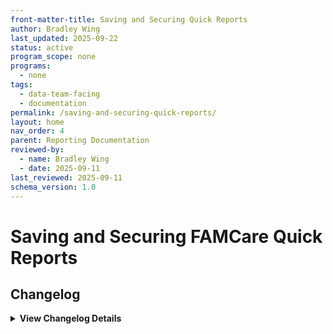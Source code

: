 ```yaml
---
front-matter-title: Saving and Securing Quick Reports  
author: Bradley Wing
last_updated: 2025-09-22  
status: active  
program_scope: none
programs:
  - none
tags:
  - data-team-facing
  - documentation
permalink: /saving-and-securing-quick-reports/
layout: home
nav_order: 4
parent: Reporting Documentation
reviewed-by:
  - name: Bradley Wing
  - date: 2025-09-11
last_reviewed: 2025-09-11
schema_version: 1.0  
---
```


# Saving and Securing FAMCare Quick Reports

## Changelog

<details markdown="1">
  <summary><strong>View Changelog Details</strong></summary>

### 2025

- **2025-10-04**: Adds collapsible `<details markdown="1"></details>` section to the changelog. Adds year subsection to better organize long changelog lists.
- **2025-09-22**: Adds `program_scope`, `programs:`, `nav_order:` and `parent:` fields to frontmatter. Adds `data-team-facing` and `documentation` tags to frontmatter.
- **2025-09-19**: Adds `layout:` field to frontmatter. Adds page title and changelog.
- **2025-09-16**: Adds frontmatter.
- **2025-08-03**: Adds Markdown file as a placeholder for Data Team Handbook content on Quick Reports.

</details>
